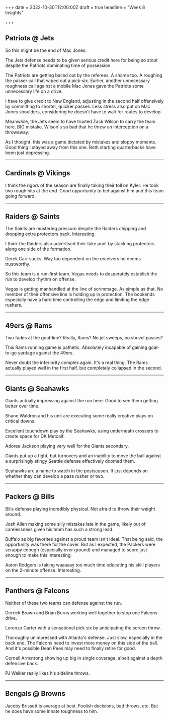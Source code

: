 +++
date = 2022-10-30T12:00:00Z
draft = true
headline = "Week 8 Insights"

+++
## Patriots @ Jets

So this might be the end of Mac Jones.

The Jets defense needs to be given serious credit here for being so stout despite the Patriots dominating time of possession.

The Patriots are getting bailed out by the referees. A shame too. A roughing the passer call that wiped out a pick-six. Earlier, another unnecessary roughness call against a mobile Mac Jones gave the Patriots some unnecessary life on a drive.

I have to give credit to New England, adjusting in the second half offensively by committing to shorter, quicker passes. Less stress also put on Mac Jones shoulders, considering he doesn't have to wait for routes to develop.

Meanwhile, the Jets seem to have trusted Zack Wilson to carry the team here. BIG mistake. Wilson's so bad that he threw an interception on a throwaway.

As I thought, this was a game dictated by mistakes and sloppy moments. Good thing I stayed away from this one. Both starting quarterbacks have been just depressing.

***

## Cardinals @ Vikings

I think the rigors of the season are finally taking their toll on Kyler. He took two rough hits at the end. Good opportunity to bet against him and this team going forward.

***

## Raiders @ Saints

The Saints are mustering pressure despite the Raiders chipping and dropping extra protectors back. Interesting.

I think the Raiders also advertised their fake punt by stacking protectors along one side of the formation.

Derek Carr sucks. Way too dependent on the receivers he deems trustworthy.

So this team is a run-first team. Vegas needs to desperately establish the run to develop rhythm on offense.

Vegas is getting manhandled at the line of scrimmage. As simple as that. No member of their offensive line is holding up in protection. The bookends especially have a hard time controlling the edge and limiting the edge rushers.

***

## 49ers @ Rams

Two fades at the goal-line? Really, Rams? No jet sweeps, no shovel passes?

This Rams running game is pathetic. Absolutely incapable of gaining goal-to-go yardage against the 49ers.

Never doubt the inferiority complex again. It's a real thing. The Rams actually played well in the first half, but completely collapsed in the second.

***

## Giants @ Seahawks

Giants actually impressing against the run here. Good to see them getting better over time.

Shane Waldron and his unit are executing some really creative plays on critical downs.

Excellent touchdown play by the Seahawks, using underneath crossers to create space for DK Metcalf.

Adoree Jackson playing very well for the Giants secondary.

Giants put up a fight, but turnovers and an inability to move the ball against a surprisingly stingy Seattle defense effectively doomed them.

Seahawks are a name to watch in the postseason. It just depends on whether they can develop a pass rusher or two.

***

## Packers @ Bills

Bills defense playing incredibly physical. Not afraid to throw their weight around.

Josh Allen making some silly mistakes late in the game, likely out of carelessness given his team has such a strong lead.

Buffalo as big favorites against a proud team isn't ideal. That being said, the opportunity was there for the cover. But as I expected, the Packers were scrappy enough (especially over ground) and managed to score just enough to make this interesting.

Aaron Rodgers is taking waaaaay too much time educating his skill players on the 2-minute offense. Interesting.

***

## Panthers @ Falcons

Neither of these two teams can defense against the run.

Derrick Brown and Brian Burns working well together to stop one Falcons drive.

Lorenzo Carter with a sensational pick six by anticipating the screen throw.

Thoroughly unimpressed with Atlanta's defense. Just slow, especially in the back end. The Falcons need to invest more money on this side of the ball. And it's possible Dean Pees may need to finally retire for good.

Cornell Armstrong showing up big in single coverage, albeit against a depth defensive back.

PJ Walker really likes his sideline throws.

***

## Bengals @ Browns

Jacoby Brissett is average at best. Foolish decisions, bad throws, etc. But he does have some innate toughness to him.